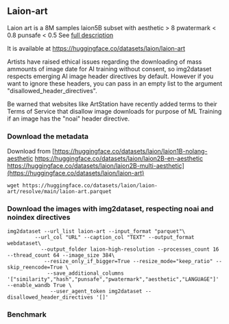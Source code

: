 ## Laion-art

Laion art is a 8M samples laion5B subset with aesthetic > 8 pwatermark < 0.8 punsafe < 0.5
See [full description](https://github.com/LAION-AI/laion-datasets/blob/main/laion-aesthetic.md)

It is available at https://huggingface.co/datasets/laion/laion-art

Artists have raised ethical issues regarding the downloading of mass ammounts of image date for AI training without consent, so img2dataset respects emerging AI image header directives by default. However if you want to ignore these headers, you can pass in an empty list to the argument "disallowed_header_directives".

Be warned that websites like ArtStation have recently added terms to their Terms of Service that disallow image downloads for purpose of ML Training if an image has the "noai" header directive.

### Download the metadata

Download from [https://huggingface.co/datasets/laion/laion1B-nolang-aesthetic 
https://huggingface.co/datasets/laion/laion2B-en-aesthetic
https://huggingface.co/datasets/laion/laion2B-multi-aesthetic](https://huggingface.co/datasets/laion/laion-art)

```
wget https://huggingface.co/datasets/laion/laion-art/resolve/main/laion-art.parquet
```

### Download the images with img2dataset, respecting noai and noindex directives

```
img2dataset --url_list laion-art --input_format "parquet"\
         --url_col "URL" --caption_col "TEXT" --output_format webdataset\
           --output_folder laion-high-resolution --processes_count 16 --thread_count 64 --image_size 384\
            --resize_only_if_bigger=True --resize_mode="keep_ratio" --skip_reencode=True \
             --save_additional_columns '["similarity","hash","punsafe","pwatermark","aesthetic","LANGUAGE"]' --enable_wandb True \
              --user_agent_token img2dataset --disallowed_header_directives '[]'
```

### Benchmark
